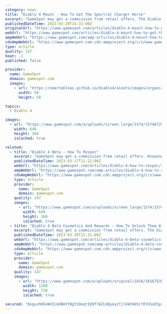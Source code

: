 ```yaml
---
category: news
title: "Diablo 4 Mount - How To Get The Spectral Charger Horse"
excerpt: "GameSpot may get a commission from retail offers. The Diablo 4 beta has only given players a small slice of what they will be able to fully access when the game officially launches on June 6, 2023."
publishedDateTime: 2023-03-20T15:32:00Z
originalUrl: "https://www.gamespot.com/articles/diablo-4-mount-how-to-get-the-spectral-charger-horse/1100-6512520/"
webUrl: "https://www.gamespot.com/articles/diablo-4-mount-how-to-get-the-spectral-charger-horse/1100-6512520/"
ampWebUrl: "https://www.gamespot.com/amp-articles/diablo-4-mount-how-to-get-the-spectral-charger-horse/1100-6512520/"
cdnAmpWebUrl: "https://www-gamespot-com.cdn.ampproject.org/c/s/www.gamespot.com/amp-articles/diablo-4-mount-how-to-get-the-spectral-charger-horse/1100-6512520/"
type: article
quality: 147
heat: -1
published: false

provider:
  name: GameSpot
  domain: gamespot.com
  images:
    - url: "https://smartableai.github.io/diablo4/assets/images/organizations/gamespot.com-50x50.jpg"
      width: 50
      height: 50

topics:
  - Diablo 4

images:
  - url: "https://www.gamespot.com/a/uploads/screen_large/1574/15746725/4113098-44.jpg"
    width: 640
    height: 360
    isCached: true

related:
  - title: "Diablo 4 Beta - How To Respec"
    excerpt: "GameSpot may get a commission from retail offers. Knowing how to respec in Diablo 4 is something you'll want to figure out quickly during the beta period. One of the fundamental parts of any ..."
    publishedDateTime: 2023-03-17T11:22:00Z
    webUrl: "https://www.gamespot.com/articles/diablo-4-how-to-respec/1100-6512454/"
    ampWebUrl: "https://www.gamespot.com/amp-articles/diablo-4-how-to-respec/1100-6512454/"
    cdnAmpWebUrl: "https://www-gamespot-com.cdn.ampproject.org/c/s/www.gamespot.com/amp-articles/diablo-4-how-to-respec/1100-6512454/"
    type: article
    provider:
      name: GameSpot
      domain: gamespot.com
    quality: 147
    images:
      - url: "https://www.gamespot.com/a/uploads/screen_large/1574/15746725/4108371-88.jpg"
        width: 640
        height: 360
        isCached: true
  - title: "Diablo 4 Beta Cosmetics And Rewards - How To Unlock Them All"
    excerpt: "GameSpot may get a commission from retail offers. The Diablo 4 early access beta, available to those who've pre-purchased the game, is about to end. However, the open beta will come about next weekend, and everyone will have a chance to check it out."
    publishedDateTime: 2023-03-20T11:31:00Z
    webUrl: "https://www.gamespot.com/articles/diablo-4-beta-cosmetics-titles-guide/1100-6512482/"
    ampWebUrl: "https://www.gamespot.com/amp-articles/diablo-4-beta-cosmetics-titles-guide/1100-6512482/"
    cdnAmpWebUrl: "https://www-gamespot-com.cdn.ampproject.org/c/s/www.gamespot.com/amp-articles/diablo-4-beta-cosmetics-titles-guide/1100-6512482/"
    type: article
    provider:
      name: GameSpot
      domain: gamespot.com
    quality: 147
    images:
      - url: "https://www.gamespot.com/a/uploads/original/1816/18167535/4114678-diablo4betawolfpackcosmeticbetatitlesguide-.jpeg"
        width: 1280
        height: 720
        isCached: true

secured: "QsguvhKDxWVILkHBmYY0gY2OeqtIQ9f7AZL6QyeyzTjlkWfA85/tR7GSoE5pz6AhVLvWgo/nLMpxKKUJL+Jnm0X80Aa5DqJ1Yswaw58yFrGXZH+ssviPcPP7tiZnxPseIpTKvnI/goLOrMjGa/tIv6sv8wDNGBw8S3Lzq01UvMhh40hmyYHOog6HFWG4Q/iP13LkrEpB5reGfYoeFVKR62+WMc5mzYh1ah2UJKSp0pd3kXEC8LX6hzDLQi9qOtklzLDWM4soQ1enIAGECsS7jNWm5WM980lsxmou49yL4tF8Ln0+BIEghMyGro2wYmrahZ5vIk0tapIKHTL+HfzCz7Lh9wF1B8g4GWBPlLX6h8Y=;wHWjPb+UtRZsK0O3mnL7CQ=="
---
```


